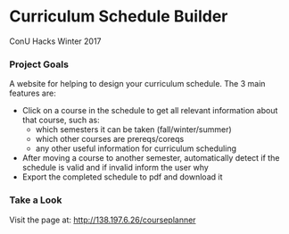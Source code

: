 # Curriculum Schedule Builder
ConU Hacks Winter 2017

### Project Goals

A website for helping to design your curriculum schedule.  The 3 main features are:
* Click on a course in the schedule to get all relevant information about that course, such as:
    * which semesters it can be taken (fall/winter/summer)
    * which other courses are prereqs/coreqs
    * any other useful information for curriculum scheduling
* After moving a course to another semester, automatically detect if the schedule is valid and if invalid inform the user why
* Export the completed schedule to pdf and download it

### Take a Look

Visit the page at: http://138.197.6.26/courseplanner

